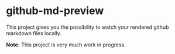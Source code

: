 github-md-preview
=================

This project gives you the possibility to watch your rendered github markdown files locally.

**Note:** This project is very much work in progress.
